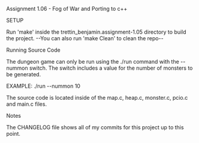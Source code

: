 Assignment 1.06 - Fog of War and Porting to c++

SETUP

Run 'make' inside the trettin_benjamin.assignment-1.05 directory to build the project. --You can also run 'make Clean' to clean the repo--

Running Source Code

The dungeon game can only be run using the ./run command with the --nummon switch. The switch includes a value for the number of monsters to be generated.

EXAMPLE: ./run --nummon 10

The source code is located inside of the map.c, heap.c, monster.c, pcio.c and main.c files.

Notes

The CHANGELOG file shows all of my commits for this project up to this point.
